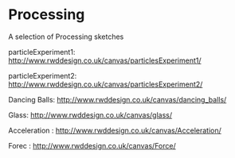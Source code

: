 Processing
==========

A selection of Processing sketches

particleExperiment1:  http://www.rwddesign.co.uk/canvas/particlesExperiment1/

particleExperiment2:  http://www.rwddesign.co.uk/canvas/particlesExperiment2/

Dancing Balls:  http://www.rwddesign.co.uk/canvas/dancing_balls/

Glass:  http://www.rwddesign.co.uk/canvas/glass/

Acceleration : http://www.rwddesign.co.uk/canvas/Acceleration/

Forec : http://www.rwddesign.co.uk/canvas/Force/


